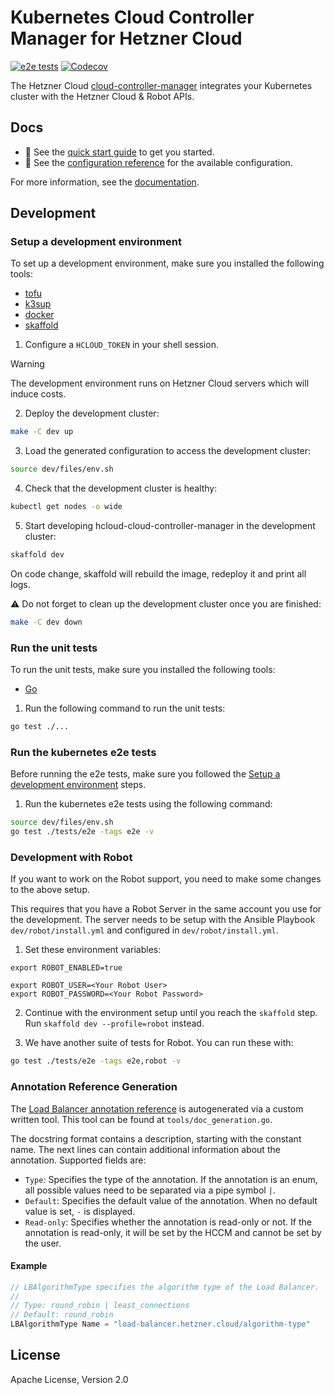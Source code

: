 # Kubernetes Cloud Controller Manager for Hetzner Cloud

[![e2e tests](https://github.com/hetznercloud/hcloud-cloud-controller-manager/actions/workflows/test_e2e.yml/badge.svg)](https://github.com/hetznercloud/hcloud-cloud-controller-manager/actions/workflows/test_e2e.yml)
[![Codecov](https://codecov.io/github/hetznercloud/hcloud-cloud-controller-manager/graph/badge.svg?token=Q7pbOoyVpj)](https://codecov.io/github/hetznercloud/hcloud-cloud-controller-manager/tree/main)

The Hetzner Cloud [cloud-controller-manager](https://kubernetes.io/docs/concepts/architecture/cloud-controller/) integrates your Kubernetes cluster with the Hetzner Cloud & Robot APIs.

## Docs

- :rocket: See the [quick start guide](docs/guides/quickstart.md) to get you started.
- :book: See the [configuration reference](docs/reference/README.md) for the available configuration.

For more information, see the [documentation](docs/).

## Development

### Setup a development environment

To set up a development environment, make sure you installed the following tools:

- [tofu](https://opentofu.org/)
- [k3sup](https://github.com/alexellis/k3sup)
- [docker](https://www.docker.com/)
- [skaffold](https://skaffold.dev/)

1. Configure a `HCLOUD_TOKEN` in your shell session.

> [!WARNING]
> The development environment runs on Hetzner Cloud servers which will induce costs.

2. Deploy the development cluster:

```sh
make -C dev up
```

3. Load the generated configuration to access the development cluster:

```sh
source dev/files/env.sh
```

4. Check that the development cluster is healthy:

```sh
kubectl get nodes -o wide
```

5. Start developing hcloud-cloud-controller-manager in the development cluster:

```sh
skaffold dev
```

On code change, skaffold will rebuild the image, redeploy it and print all logs.

⚠️ Do not forget to clean up the development cluster once you are finished:

```sh
make -C dev down
```

### Run the unit tests

To run the unit tests, make sure you installed the following tools:

- [Go](https://go.dev/)

1. Run the following command to run the unit tests:

```sh
go test ./...
```

### Run the kubernetes e2e tests

Before running the e2e tests, make sure you followed the [Setup a development environment](#setup-a-development-environment) steps.

1. Run the kubernetes e2e tests using the following command:

```sh
source dev/files/env.sh
go test ./tests/e2e -tags e2e -v
```

### Development with Robot

If you want to work on the Robot support, you need to make some changes to the above setup.

This requires that you have a Robot Server in the same account you use for the development. The server needs to be setup with the Ansible Playbook `dev/robot/install.yml` and configured in `dev/robot/install.yml`.

1. Set these environment variables:

```shell
export ROBOT_ENABLED=true

export ROBOT_USER=<Your Robot User>
export ROBOT_PASSWORD=<Your Robot Password>
```

2. Continue with the environment setup until you reach the `skaffold` step. Run `skaffold dev --profile=robot` instead.

3. We have another suite of tests for Robot. You can run these with:

```sh
go test ./tests/e2e -tags e2e,robot -v
```

### Annotation Reference Generation

The [Load Balancer annotation reference](../reference/load_balancer_annotations.md) is autogenerated via a custom written tool. This tool can be found at `tools/doc_generation.go`.

The docstring format contains a description, starting with the constant name. The next lines can contain additional information about the annotation. Supported fields are:

- `Type`: Specifies the type of the annotation. If the annotation is an enum, all possible values need to be separated via a pipe symbol `|`.
- `Default`: Specifies the default value of the annotation. When no default value is set, `-` is displayed.
- `Read-only`: Specifies whether the annotation is read-only or not. If the annotation is read-only, it will be set by the HCCM and cannot be set by the user.

#### Example

```go
// LBAlgorithmType specifies the algorithm type of the Load Balancer.
//
// Type: round_robin | least_connections
// Default: round_robin
LBAlgorithmType Name = "load-balancer.hetzner.cloud/algorithm-type"
```

## License

Apache License, Version 2.0
